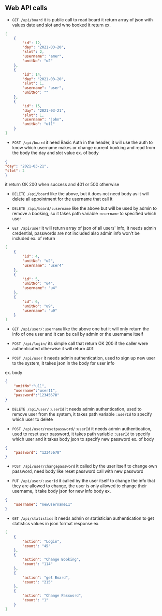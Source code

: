 ## Web API calls
- `GET /api/board`
  it is public call to read board it return array of json with values date and slot and who booked it
  return ex.
```json
[
    {
        "id": 12,
        "day": "2021-03-20",
        "slot": 2,
        "username": "amer",
        "unitNo": "u2"
    },
    {
        "id": 14,
        "day": "2021-03-20",
        "slot": 1,
        "username": "user",
        "unitNo": ""
    },
    {
        "id": 15,
        "day": "2021-03-21",
        "slot": 1,
        "username": "john",
        "unitNo": "u11"
    }
]
```

- `POST /api/board`
  it need Basic Auth in the header, it will use the auth to know which username makes or change current booking and read from the body the day and slot value
  ex. of body
```json
{
"day": "2021-03-21",
"slot": 2
}
```
it return OK 200 when success and 401 or 500 otherwise

- `DELETE /api/board`
  like the above, but it does not need body as it will delete all appointment for the username that call it

- `DELETE /api/board/:username`
  like the above but will be used by admin to remove a booking, so it takes path variable `:username` to specified which user

- `GET /api/user`
  it will return array of json of all users' info, it needs admin credential, passwords are not included also admin info won't be included
  ex. of return
```json
[
    {
        "id": 4,
        "unitNo": "u2",
        "username": "user4"
    },
    {
        "id": 5,
        "unitNo": "u4",
        "username": "u4"
    },
    {
        "id": 6,
        "unitNo": "u9",
        "username": "u9"
    }
]
```
- `GET /api/user/:username`
  like the above one but it will only return the info of one user and it can be call by admin or the username itself

- `POST /api/login/`
  its simple call that return OK 200 if the caller were authenticated otherwise it will return 401

- `POST /api/user`
  it needs admin authentication, used to sign up new user to the system, it takes json in the body for user info

ex. body
```json
{
    "unitNo":"u11",
    "username":"user11",
    "password":"12345678"
}
```

- `DELETE /api/user/:userId`
  it needs admin authentication, used to remove user from the system, it takes path variable `:userId` to specify which user to delete

- `POST /api/user/resetpassword/:userId`
  it needs admin authentication, used to reset user password, it takes path variable `:userId` to specify which user and it takes body json to specify new password
  ex. of body
```json
{
    "password": "12345678"
}
```

- `POST /api/user/changepassword`
  it called by the user itself to change own password, need body like reset password call with new password

- `PUT /api/user/:userId`
  it called by the user itself to change the info that they are allowed to change, the user is only allowed to change their username, it take body json for new info
  body ex.
```json
{
    "username": "newUsername11"
}
```
- `GET /api/statistics`
  it needs admin or statistician authentication to get statistics values in json format
  response ex.
```json
[
    {
        "action": "Login",
        "count": "45"
    },
    {
        "action": "Change Booking",
        "count": "114"
    },
    {
        "action": "get Board",
        "count": "215"
    },
    {
        "action": "Change Password",
        "count": "1"
    }
]
```
